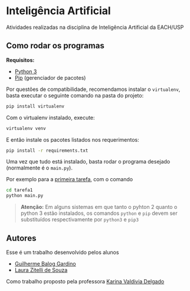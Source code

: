 # Inteligência Artificial

Atividades realizadas na disciplina de Inteligência Artificial da EACH/USP

## Como rodar os programas

**Requisitos:**

- [Python 3](https://www.python.org/downloads/)
- [Pip](https://pypi.org/) (gerenciador de pacotes)

Por questões de compatibilidade, recomendamos instalar o `virtualenv`, basta executar o seguinte comando na pasta do projeto:

```bash
pip install virtualenv
```

Com o virtualenv instalado, execute:

```bash
virtualenv venv
```

E então instale os pacotes listados nos requerimentos:

```bash
pip install -r requirements.txt
```

Uma vez que tudo está instalado, basta rodar o programa desejado (normalmente é o `main.py`).

Por exemplo para a [primeira tarefa](/tarefa1), com o comando

```bash
cd tarefa1
python main.py
```

> **Atenção:** Em alguns sistemas em que tanto o pyhton 2 quanto o python 3 estão instalados, os comandos `python` e `pip` devem ser substituídos respectivamente por `python3` e `pip3`


## Autores

Esse é um trabalho desenvolvido pelos alunos
- [Guilherme Balog Gardino](https://github.com/GuilhermeBalog)
- [Laura Zitelli de Souza](https://github.com/LauraZitelli)

Como trabalho proposto pela professora [Karina Valdivia Delgado](https://www.ime.usp.br/~kvd/)
